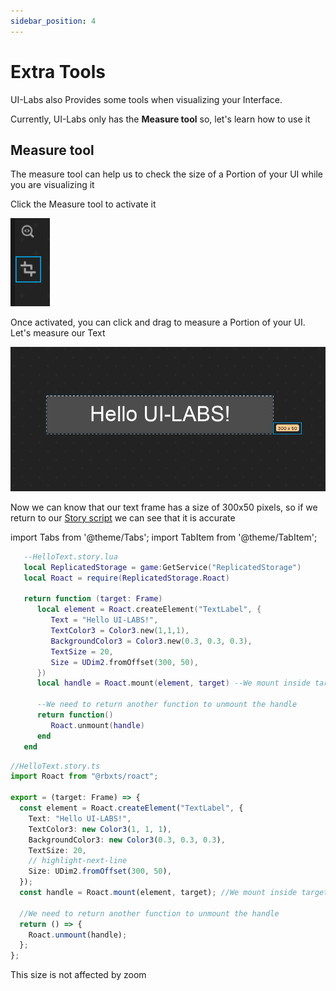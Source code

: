 ```yaml
---
sidebar_position: 4
---
```


# Extra Tools

UI-Labs also Provides some tools when visualizing your Interface.

Currently, UI-Labs only has the **Measure tool** so, let's learn how to use it

## Measure tool

The measure tool can help us to check the size of a Portion of your UI while you are visualizing it

Click the Measure tool to activate it

![MeasureTool](measuretool.png)

Once activated, you can click and drag to measure a Portion of your UI. Let's measure our Text

![MeasureTool](measuretext.png)

Now we can know that our text frame has a size of 300x50 pixels, so if we return to our [Story script](../Stories/function#using-roact) we can see that it is accurate

import Tabs from '@theme/Tabs';
import TabItem from '@theme/TabItem';

<Tabs>
   <TabItem value="lua" label="Luau">

```lua {11}
   --HelloText.story.lua
   local ReplicatedStorage = game:GetService("ReplicatedStorage")
   local Roact = require(ReplicatedStorage.Roact)

   return function (target: Frame)
      local element = Roact.createElement("TextLabel", {
         Text = "Hello UI-LABS!",
         TextColor3 = Color3.new(1,1,1),
         BackgroundColor3 = Color3.new(0.3, 0.3, 0.3),
         TextSize = 20,
         Size = UDim2.fromOffset(300, 50),
      })
      local handle = Roact.mount(element, target) --We mount inside target

      --We need to return another function to unmount the handle
      return function()
         Roact.unmount(handle)
      end
   end
```

   </TabItem>
   <TabItem value="ts" label="Roblox-TS">

```ts
//HelloText.story.ts
import Roact from "@rbxts/roact";

export = (target: Frame) => {
  const element = Roact.createElement("TextLabel", {
    Text: "Hello UI-LABS!",
    TextColor3: new Color3(1, 1, 1),
    BackgroundColor3: new Color3(0.3, 0.3, 0.3),
    TextSize: 20,
    // highlight-next-line
    Size: UDim2.fromOffset(300, 50),
  });
  const handle = Roact.mount(element, target); //We mount inside target

  //We need to return another function to unmount the handle
  return () => {
    Roact.unmount(handle);
  };
};
```

   </TabItem>
</Tabs>

This size is not affected by zoom
